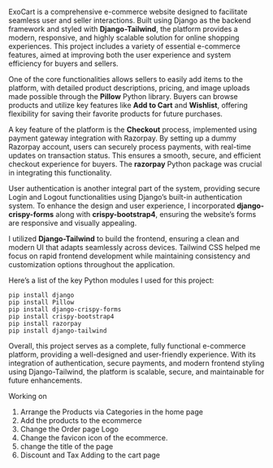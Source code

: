 ExoCart is a comprehensive e-commerce website designed to facilitate seamless user and seller interactions. Built using Django as the backend framework and styled with **Django-Tailwind**, the platform provides a modern, responsive, and highly scalable solution for online shopping experiences. This project includes a variety of essential e-commerce features, aimed at improving both the user experience and system efficiency for buyers and sellers.

One of the core functionalities allows sellers to easily add items to the platform, with detailed product descriptions, pricing, and image uploads made possible through the **Pillow** Python library. Buyers can browse products and utilize key features like **Add to Cart** and **Wishlist**, offering flexibility for saving their favorite products for future purchases.

A key feature of the platform is the **Checkout** process, implemented using payment gateway integration with Razorpay. By setting up a dummy Razorpay account, users can securely process payments, with real-time updates on transaction status. This ensures a smooth, secure, and efficient checkout experience for buyers. The **razorpay** Python package was crucial in integrating this functionality.

User authentication is another integral part of the system, providing secure Login and Logout functionalities using Django’s built-in authentication system. To enhance the design and user experience, I incorporated **django-crispy-forms** along with **crispy-bootstrap4**, ensuring the website’s forms are responsive and visually appealing.

I utilized **Django-Tailwind** to build the frontend, ensuring a clean and modern UI that adapts seamlessly across devices. Tailwind CSS helped me focus on rapid frontend development while maintaining consistency and customization options throughout the application.

Here’s a list of the key Python modules I used for this project:

```
pip install django
pip install Pillow
pip install django-crispy-forms
pip install crispy-bootstrap4
pip install razorpay
pip install django-tailwind
```

Overall, this project serves as a complete, fully functional e-commerce platform, providing a well-designed and user-friendly experience. With its integration of authentication, secure payments, and modern frontend styling using Django-Tailwind, the platform is scalable, secure, and maintainable for future enhancements.

Working on 

1. Arrange the Products via Categories in the home page
2. Add the products to the ecommerce 
3. Change the Order page Logo 
4. Change the favicon icon of the ecommerce.
5. change the title of the page
6. Discount and Tax Adding to the cart page
